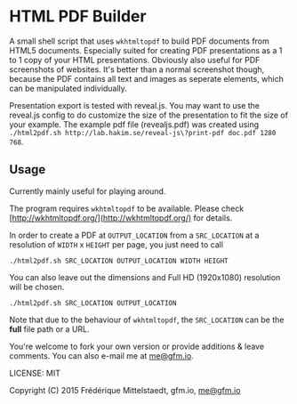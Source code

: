 # HTML PDF Builder

A small shell script that uses `wkhtmltopdf` to build PDF documents from HTML5 documents. Especially suited for creating PDF presentations as a 1 to 1 copy of your HTML presentations. Obviously also useful for PDF screenshots of websites. It's better than a normal screenshot though, because the PDF contains all text and images as seperate elements, which can be manipulated individually.

Presentation export is tested with reveal.js. You may want to use the reveal.js config to do customize the size of the presentation to fit the size of your example. The example pdf file (revealjs.pdf) was created using `./html2pdf.sh http://lab.hakim.se/reveal-js\?print-pdf doc.pdf 1280 768`.

## Usage

Currently mainly useful for playing around.

The program requires `wkhtmltopdf` to be available. Please check [http://wkhtmltopdf.org/](http://wkhtmltopdf.org/) for details.

In order to create a PDF at `OUTPUT_LOCATION` from a `SRC_LOCATION` at a resolution of `WIDTH` x `HEIGHT` per page, you just need to call

`./html2pdf.sh SRC_LOCATION OUTPUT_LOCATION WIDTH HEIGHT`

You can also leave out the dimensions and Full HD (1920x1080) resolution will be chosen.

`./html2pdf.sh SRC_LOCATION OUTPUT_LOCATION`

Note that due to the behaviour of `wkhtmltopdf`, the `SRC_LOCATION` can be the **full** file path or a URL.

You're welcome to fork your own version or provide additions & leave comments. You can also e-mail me at [me@gfm.io](mailto:me@gfm.io).

LICENSE: MIT

Copyright (C) 2015 Frédérique Mittelstaedt, gfm.io, me@gfm.io